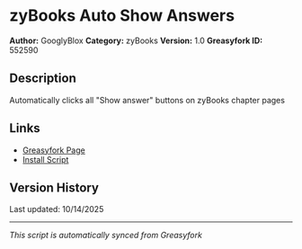 # zyBooks Auto Show Answers

**Author:** GooglyBlox
**Category:** zyBooks
**Version:** 1.0
**Greasyfork ID:** 552590

## Description
Automatically clicks all "Show answer" buttons on zyBooks chapter pages

## Links
- [Greasyfork Page](https://greasyfork.org/scripts/552590)
- [Install Script](https://update.greasyfork.org/scripts/552590/zyBooks%20Auto%20Show%20Answers.user.js)

## Version History
Last updated: 10/14/2025

---
*This script is automatically synced from Greasyfork*

